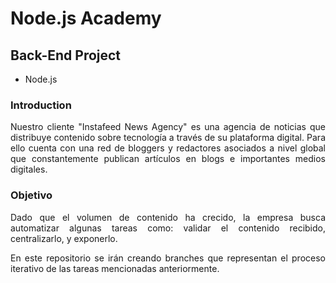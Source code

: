 <div style="text-align: justify">

# Node.js Academy

## Back-End Project

- Node.js

### Introduction

Nuestro cliente "Instafeed News Agency" es una agencia de noticias que distribuye contenido sobre tecnología a través de su plataforma digital. Para ello cuenta con una red de bloggers y redactores asociados a nivel global que constantemente publican artículos en blogs e importantes medios digitales.

### Objetivo

Dado que el volumen de contenido ha crecido, la empresa busca automatizar algunas tareas como: validar el contenido recibido, centralizarlo, y exponerlo.

En este repositorio se irán creando branches que representan el proceso iterativo de las tareas mencionadas anteriormente.
